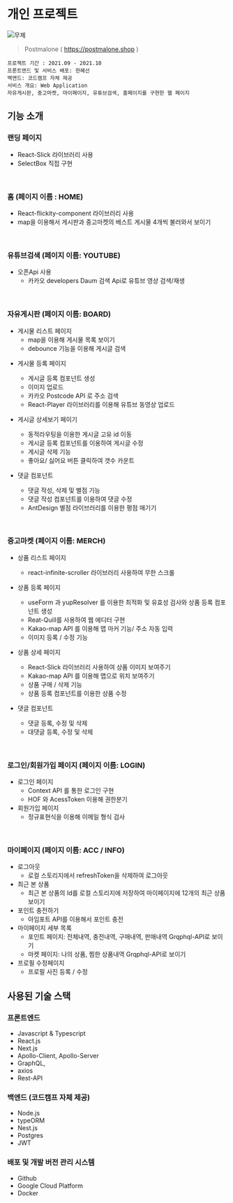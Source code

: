 
# 개인 프로젝트
![무제](https://user-images.githubusercontent.com/68494080/145347601-d61435b9-d7ac-4887-a6ae-282253502b7b.gif)

>Postmalone ( https://postmalone.shop )
```
프로젝트 기간 : 2021.09 - 2021.10
프론트엔드 및 서비스 배포: 한혜선
백엔드: 코드캠프 자체 제공
서비스 개요: Web Application
자유게시판, 중고마켓, 마이페이지, 유튜브검색, 홈페이지를 구현한 웹 페이지 
```
## 기능 소개
### 랜딩 페이지
- React-Slick 라이브러리 사용
- SelectBox 직접 구현

</br>

### 홈 (페이지 이름 : HOME)
* React-flickity-component 라이브러리 사용
* map을 이용해서 게시판과 중고마켓의 베스트 게시물 4개씩 불러와서 보이기

</br>

### 유튜브검색 (페이지 이름:  YOUTUBE)
- 오픈Api 사용
    - 카카오 developers Daum 검색 Api로 유튜브 영상 검색/재생

</br>

### 자유게시판 (페이지 이름: BOARD)
* 게시물 리스트 페이지
  * map을 이용해 게시물 목록 보이기
  * debounce 기능을 이용해 게시글 검색

- 게시물 등록 페이지 
  * 게시글 등록 컴포넌트 생성
  * 이미지 업로드 
  * 카카오 Postcode API 로 주소 검색 
  * React-Player 라이브러리를 이용해 유튜브 동영상 업로드
    
- 게시글 상세보기 페이기
  * 동적라우팅을 이용한 게시글 고유 id 이동
  * 게시글 등록 컴포넌트를 이용하여 게시글 수정
  * 게시글 삭제 기능
  * 좋아요/ 싫어요 버튼 클릭하여 갯수 카운트

- 댓글 컴포넌트
  * 댓글 작성, 삭제 및 별점 기능
  * 댓글 작성 컴포넌트를 이용하여 댓글 수정
  * AntDesign 별점 라이브러리를 이용한 평점 매기기
    
</br>

### 중고마켓 (페이지 이름: MERCH)
- 상품 리스트 페이지
    - react-infinite-scroller 라이브러리 사용하여 무한 스크롤
    
- 상품 등록 페이지
  - useForm 과 yupResolver 를 이용한 최적화 및 유효성 검사와 상품 등록 컴포넌트 생성
  - Reat-Quill를 사용하여 웹 에디터 구현
  - Kakao-map API 를 이용해 맵 마커 기능/ 주소 자동 입력
  - 이미지 등록 / 수정 기능 

- 상품 상세 페이지
  - React-Slick 라이브러리 사용하여 상품 이미지 보여주기
  - Kakao-map API 를 이용해 맵으로 위치 보여주기
  - 상품 구매 / 삭제 기능
  - 상품 등록 컴포넌트를 이용한 상품 수정

- 댓글 컴포넌트
  - 댓글 등록, 수정 및 삭제 
  - 대댓글 등록, 수정 및 삭제

</br>

### 로그인/회원가입 페이지 (페이지 이름: LOGIN)
- 로그인 페이지
  - Context API 를 통한 로그인 구현
  - HOF 와 AcessToken 이용해 권한분기
- 회원가입 페이지
  - 정규표현식을 이용해 이메일 형식 검사

</br>

### 마이페이지 (페이지 이름: ACC / INFO)
- 로그아웃
  - 로컬 스토리지에서 refreshToken을 삭제하여 로그아웃  
- 최근 본 상품  
  - 최근 본 상품의 Id를 로컬 스토리지에 저장하여 마이페이지에 12개의 최근 상품 보이기
- 포인트 충전하기
  - 아임포트 API를 이용해서 포인트 충전
- 마이페이지 세부 목록
    - 포인트 페이지: 전체내역, 충전내역, 구매내역, 판매내역 Grqphql-API로 보이기
    - 마켓 페이지: 나의 상품, 찜한 상품내역 Grqphql-API로 보이기 
- 프로필 수정페이지
    - 프로필 사진 등록 / 수정 

## 사용된 기술 스택
### 프론트엔드
- Javascript & Typescript
- React.js
- Next.js
- Apollo-Client, Apollo-Server
- GraphQL,
- axios
- Rest-API
### 백엔드 (코드캠프 자체 제공)
- Node.js
- typeORM
- Nest.js
- Postgres
- JWT
### 배포 및 개발 버전 관리 시스템
- Github
- Google Cloud Platform
- Docker
